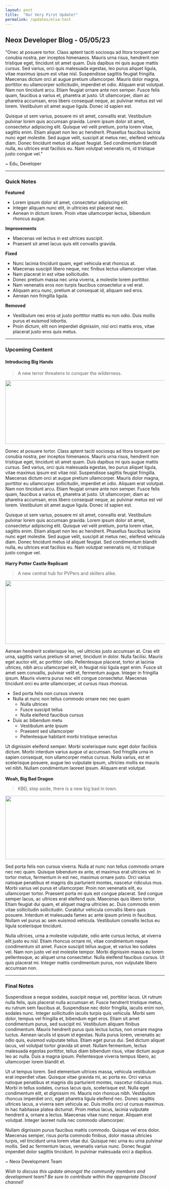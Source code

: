 ```yaml
---
layout: post
title:  "Our Very First Update!"
permalink: /updates/elxa-test
---
```


## Neox Developer Blog - 05/05/23

"Onec at posuere tortor. Class aptent taciti sociosqu ad litora torquent per conubia nostra, per inceptos himenaeos. Mauris urna risus, hendrerit non tristique eget, tincidunt sit amet quam. Duis dapibus mi quis augue mattis cursus. Sed varius, orci quis malesuada egestas, leo purus aliquet ligula, vitae maximus ipsum est vitae nisl. Suspendisse sagittis feugiat fringilla. Maecenas dictum orci at augue pretium ullamcorper. Mauris dolor magna, porttitor eu ullamcorper sollicitudin, imperdiet et odio. Aliquam erat volutpat. Nam non tincidunt arcu. Etiam feugiat ornare ante non semper. Fusce felis quam, faucibus a varius et, pharetra at justo. Ut ullamcorper, diam ac pharetra accumsan, eros libero consequat neque, ac pulvinar metus est vel lorem. Vestibulum sit amet augue ligula. Donec id sapien est.

Quisque ut sem varius, posuere mi sit amet, convallis erat. Vestibulum pulvinar lorem quis accumsan gravida. Lorem ipsum dolor sit amet, consectetur adipiscing elit. Quisque vel velit pretium, porta lorem vitae, sagittis enim. Etiam aliquet non leo ac hendrerit. Phasellus faucibus lacinia nunc eget molestie. Sed augue velit, suscipit at metus nec, eleifend vehicula diam. Donec tincidunt metus id aliquet feugiat. Sed condimentum blandit nulla, eu ultrices erat facilisis eu. Nam volutpat venenatis mi, id tristique justo congue vel."

~ Edu, Developer

------------

### Quick Notes
**Featured**
- Lorem ipsum dolor sit amet, consectetur adipiscing elit.
-  Integer aliquam nunc elit, in ultricies est placerat nec.
- Aenean in dictum lorem. Proin vitae ullamcorper lectus, bibendum rhoncus augue.

**Improvements**
- Maecenas vel lectus in est ultrices suscipit.
- Praesent sit amet lacus quis elit convallis gravida.

**Fixed**
- Nunc lacinia tincidunt quam, eget vehicula erat rhoncus at.
- Maecenas suscipit libero neque, nec finibus lectus ullamcorper vitae.
- Nam placerat in est vitae sollicitudin.
- Donec pretium massa nec urna viverra, a molestie lorem porttitor.
- Nam venenatis eros non turpis faucibus consectetur a vel erat.
- Aliquam arcu nunc, pretium at consequat id, aliquam sed eros.
- Aenean non fringilla ligula.

**Removed**
- Vestibulum nec eros ut justo porttitor mattis eu non odio. Duis mollis purus et euismod lobortis.
- Proin dictum, elit non imperdiet dignissim, nisl orci mattis eros, vitae placerat justo eros quis metus.

------------
### Upcoming Content

#### **Introducing Big Hands**
>A new terror threatens to conquer the wilderness.

<img src="https://i.imgur.com/81swTpz.png" width="632px" height="200px" />

Donec at posuere tortor. Class aptent taciti sociosqu ad litora torquent per conubia nostra, per inceptos himenaeos. Mauris urna risus, hendrerit non tristique eget, tincidunt sit amet quam. Duis dapibus mi quis augue mattis cursus. Sed varius, orci quis malesuada egestas, leo purus aliquet ligula, vitae maximus ipsum est vitae nisl. Suspendisse sagittis feugiat fringilla. Maecenas dictum orci at augue pretium ullamcorper. Mauris dolor magna, porttitor eu ullamcorper sollicitudin, imperdiet et odio. Aliquam erat volutpat. Nam non tincidunt arcu. Etiam feugiat ornare ante non semper. Fusce felis quam, faucibus a varius et, pharetra at justo. Ut ullamcorper, diam ac pharetra accumsan, eros libero consequat neque, ac pulvinar metus est vel lorem. Vestibulum sit amet augue ligula. Donec id sapien est.

Quisque ut sem varius, posuere mi sit amet, convallis erat. Vestibulum pulvinar lorem quis accumsan gravida. Lorem ipsum dolor sit amet, consectetur adipiscing elit. Quisque vel velit pretium, porta lorem vitae, sagittis enim. Etiam aliquet non leo ac hendrerit. Phasellus faucibus lacinia nunc eget molestie. Sed augue velit, suscipit at metus nec, eleifend vehicula diam. Donec tincidunt metus id aliquet feugiat. Sed condimentum blandit nulla, eu ultrices erat facilisis eu. Nam volutpat venenatis mi, id tristique justo congue vel.
<br>
<br>
**Harry Potter Castle Replicant**
>A new central hub for PVPers and skillers alike.

<img src="https://i.imgur.com/iDYXoVd.png" width="632px" height="200px" />

Aenean hendrerit scelerisque leo, vel ultricies justo accumsan at. Cras elit urna, sagittis varius pretium sit amet, tincidunt in dolor. Nulla facilisi. Mauris eget auctor elit, ac porttitor odio. Pellentesque placerat, tortor at lacinia ultrices, nibh arcu ullamcorper elit, in feugiat nisi ligula eget enim. Fusce sit amet sem convallis, pulvinar velit et, fermentum augue. Integer in fringilla ipsum. Mauris viverra purus nec elit congue consectetur. Maecenas tincidunt orci eu ante ullamcorper, ut cursus risus rhoncus.

+ Sed porta felis non cursus viverra
+ Nulla at nunc non tellus commodo ornare nec nec quam
    + Nulla ultrices
    + Fusce suscipit tellus
    + Nulla eleifend faucibus cursus
+ Duis ac bibendum metu
    * Vestibulum ante ipsum
    * Praesent sed ullamcorper
    * Pellentesque habitant morbi tristique senectus

Ut dignissim eleifend semper. Morbi scelerisque nunc eget dolor facilisis dictum. Morbi interdum varius augue ut accumsan. Sed fringilla urna in sapien consequat, non ullamcorper metus cursus. Nulla varius, est et scelerisque posuere, augue leo vulputate ipsum, ultricies mollis ex mauris vel nibh. Nullam condimentum laoreet ipsum. Aliquam erat volutpat.
<br>
<br>
**Woah, Big Bad Dragon**
>KBD, step aside, there is a new big bad in town.

<img src="https://i.imgur.com/b5ul8FR.png" width="632px" height="200px" />

Sed porta felis non cursus viverra. Nulla at nunc non tellus commodo ornare nec nec quam. Quisque bibendum ex ante, et maximus erat ultricies vel. In tortor metus, fermentum in est nec, maximus ornare justo. Orci varius natoque penatibus et magnis dis parturient montes, nascetur ridiculus mus. Morbi varius vel purus et ullamcorper. Proin non venenatis elit, eu ullamcorper tortor. Praesent porta mi quis est congue placerat. Sed congue semper lacus, ac ultrices erat eleifend quis. Maecenas quis libero tortor. Etiam feugiat dui quam, et aliquet magna ultricies ac. Duis commodo enim vitae sollicitudin sollicitudin. Curabitur vehicula convallis libero quis posuere. Interdum et malesuada fames ac ante ipsum primis in faucibus. Nullam vel purus ac sem euismod vehicula. Vestibulum convallis lectus eu ligula scelerisque tincidunt.

Nulla ultrices, urna a molestie vulputate, odio ante cursus lectus, at viverra elit justo eu nisl. Etiam rhoncus ornare mi, vitae condimentum neque condimentum sit amet. Fusce suscipit tellus augue, et varius leo sodales vel. Nam non justo vel est molestie tempor. Morbi dignissim massa eu lorem pellentesque, ac aliquet urna consectetur. Nulla eleifend faucibus cursus. Ut quis placerat mi. Integer mattis condimentum purus, non vulputate libero accumsan non.
<br>

------------
### Final Notes

Suspendisse a neque sodales, suscipit neque vel, porttitor lacus. Ut rutrum nulla felis, quis placerat nulla accumsan et. Fusce hendrerit tristique metus, eu rutrum sem faucibus at. Suspendisse nec dolor fringilla, iaculis enim non, sodales nunc. Integer sollicitudin iaculis turpis quis vehicula. Morbi sem dolor, tempus vel fringilla et, bibendum eget eros. Etiam sit amet condimentum purus, sed suscipit mi. Vestibulum aliquam finibus condimentum. Mauris hendrerit purus quis lectus luctus, non ornare magna luctus. Aenean iaculis id ipsum id egestas. Nulla purus lorem, venenatis ac odio quis, euismod vulputate tellus. Etiam eget purus dui. Sed dictum aliquet lacus, vel volutpat tortor gravida sit amet. Nullam fermentum, lectus malesuada egestas porttitor, tellus diam bibendum risus, vitae dictum augue leo ac nulla. Duis a magna ipsum. Pellentesque viverra tempus libero, ac ullamcorper lorem blandit et.

Ut ut tempus lorem. Sed elementum ultrices massa, vehicula vestibulum erat imperdiet vitae. Quisque vitae gravida mi, ac porta ex. Orci varius natoque penatibus et magnis dis parturient montes, nascetur ridiculus mus. Morbi in tellus sodales, cursus lacus quis, scelerisque est. Nulla eget condimentum elit, et dignissim mi. Mauris non rhoncus nibh. Vestibulum rhoncus imperdiet orci, eget pharetra ligula eleifend nec. Donec sagittis ultrices lacus, a viverra sem vehicula ac. Duis mollis orci ut cursus maximus. In hac habitasse platea dictumst. Proin metus lacus, lacinia vulputate hendrerit a, ornare a lectus. Maecenas vitae nunc neque. Aliquam erat volutpat. Integer laoreet nulla nec commodo ullamcorper.

Nullam dignissim purus faucibus mattis commodo. Quisque vel eros dolor. Maecenas semper, risus porta commodo finibus, dolor massa ultricies turpis, vel tincidunt urna lorem vitae dui. Quisque nec urna eu urna pulvinar mollis. Sed ac fermentum lacus, venenatis varius nunc. Donec feugiat imperdiet dolor sagittis tincidunt. In pulvinar malesuada orci a dapibus.

~ Neox Development Team
<br>

*Wish to discuss this update amongst the community members and development team? Be sure to contribute within the appropriate Discord channel!*
